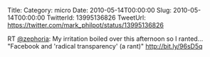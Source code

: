 Title: 
Category: micro
Date: 2010-05-14T00:00:00
Slug: 2010-05-14T00:00:00
TwitterId: 13995136826
TweetUrl: https://twitter.com/mark_philpot/status/13995136826

RT [@zephoria](https://twitter.com/zephoria): My irritation boiled over this afternoon so I ranted...  "Facebook and 'radical transparency' (a rant)" http://bit.ly/96sD5q